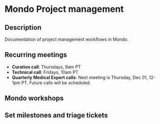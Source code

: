 # Mondo Project management

## Description

Documentation of project management workflows in Mondo.

## Recurring meetings

- **Curation call**: Thursdays, 9am PT
- **Technical call**: Fridays, 10am PT
- **Quarterly Medical Expert calls**: Next meeting is Thursday, Dec 01, 12-1pm PT. Future calls will be scheduled.

## Mondo workshops

## Set milestones and triage tickets

